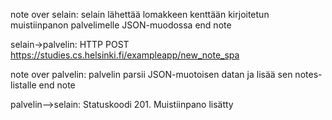 note over selain:
selain lähettää lomakkeen kenttään kirjoitetun muistiinpanon palvelimelle JSON-muodossa
end note

selain->palvelin: HTTP POST https://studies.cs.helsinki.fi/exampleapp/new_note_spa

note over palvelin:
palvelin parsii JSON-muotoisen datan ja lisää sen notes-listalle
end note 

palvelin-->selain: Statuskoodi 201. Muistiinpano lisätty